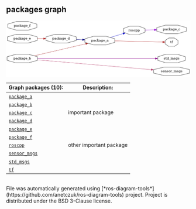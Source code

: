 <!--
File was automatically generated using 'ros-diagram-tools' project.
Project is distributed under the BSD 3-Clause license.
-->

## packages graph

[![full_graph](full_graph.png "full_graph")](full_graph.png)

| Graph packages (10): | Description: |
| ----------------------------------- | ------------ |
| [`package_a`](nodes/package_a.html) |  |
| [`package_b`](nodes/package_b.html) |  |
| [`package_c`](nodes/package_c.html) | important package |
| [`package_d`](nodes/package_d.html) |  |
| [`package_e`](nodes/package_e.html) |  |
| [`package_f`](nodes/package_f.html) |  |
| [`roscpp`](nodes/roscpp.html) | other important package |
| [`sensor_msgs`](nodes/sensor_msgs.html) |  |
| [`std_msgs`](nodes/std_msgs.html) |  |
| [`tf`](nodes/tf.html) |  |


</br>
File was automatically generated using [*ros-diagram-tools*](https://github.com/anetczuk/ros-diagram-tools) project.
Project is distributed under the BSD 3-Clause license.
